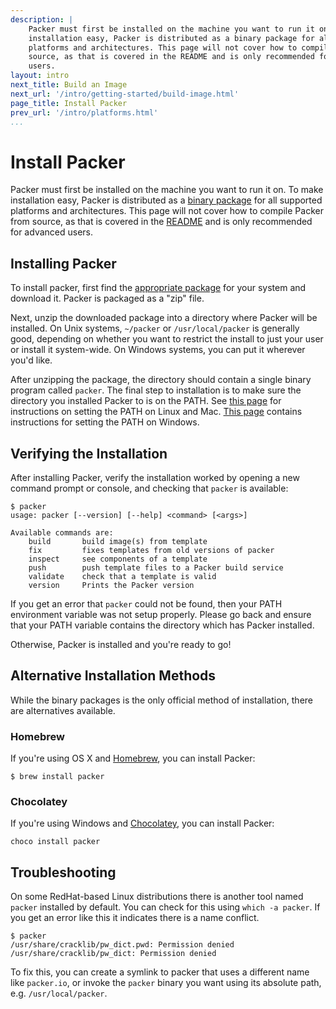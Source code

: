 ```yaml
---
description: |
    Packer must first be installed on the machine you want to run it on. To make
    installation easy, Packer is distributed as a binary package for all supported
    platforms and architectures. This page will not cover how to compile Packer from
    source, as that is covered in the README and is only recommended for advanced
    users.
layout: intro
next_title: Build an Image
next_url: '/intro/getting-started/build-image.html'
page_title: Install Packer
prev_url: '/intro/platforms.html'
...
```


# Install Packer

Packer must first be installed on the machine you want to run it on. To make
installation easy, Packer is distributed as a [binary package](/downloads.html)
for all supported platforms and architectures. This page will not cover how to
compile Packer from source, as that is covered in the
[README](https://github.com/mitchellh/packer/blob/master/README.md) and is only
recommended for advanced users.

## Installing Packer

To install packer, first find the [appropriate package](/downloads.html) for
your system and download it. Packer is packaged as a "zip" file.

Next, unzip the downloaded package into a directory where Packer will be
installed. On Unix systems, `~/packer` or `/usr/local/packer` is generally good,
depending on whether you want to restrict the install to just your user or
install it system-wide. On Windows systems, you can put it wherever you'd like.

After unzipping the package, the directory should contain a single binary
program called `packer`. The final step to
installation is to make sure the directory you installed Packer to is on the
PATH. See [this
page](https://stackoverflow.com/questions/14637979/how-to-permanently-set-path-on-linux)
for instructions on setting the PATH on Linux and Mac. [This
page](https://stackoverflow.com/questions/1618280/where-can-i-set-path-to-make-exe-on-windows)
contains instructions for setting the PATH on Windows.

## Verifying the Installation

After installing Packer, verify the installation worked by opening a new command
prompt or console, and checking that `packer` is available:

``` {.text}
$ packer
usage: packer [--version] [--help] <command> [<args>]

Available commands are:
    build       build image(s) from template
    fix         fixes templates from old versions of packer
    inspect     see components of a template
    push        push template files to a Packer build service
    validate    check that a template is valid
    version     Prints the Packer version
```

If you get an error that `packer` could not be found, then your PATH environment
variable was not setup properly. Please go back and ensure that your PATH
variable contains the directory which has Packer installed.

Otherwise, Packer is installed and you're ready to go!

## Alternative Installation Methods

While the binary packages is the only official method of installation, there are
alternatives available.

### Homebrew

If you're using OS X and [Homebrew](http://brew.sh), you can install Packer:

    $ brew install packer

### Chocolatey

If you're using Windows and [Chocolatey](http://chocolatey.org), you can install Packer:

    choco install packer
    
## Troubleshooting

On some RedHat-based Linux distributions there is another tool named `packer`
installed by default. You can check for this using `which -a packer`. If you get
an error like this it indicates there is a name conflict.

    $ packer
    /usr/share/cracklib/pw_dict.pwd: Permission denied
    /usr/share/cracklib/pw_dict: Permission denied

To fix this, you can create a symlink to packer that uses a different name like
`packer.io`, or invoke the `packer` binary you want using its absolute path,
e.g. `/usr/local/packer`.
